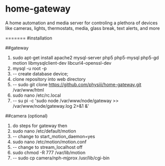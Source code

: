 # home-gateway
A home automation and media server for controling a plethora of devices like cameras, lights, thermostats, media, glass break, text alerts, and more

=======
#installation

##gateway
1. sudo apt-get install apache2 mysql-server php5 php5-mysql php5-gd motion libmysqlclient-dev libcurl4-openssl-dev
2. mysql -u root -p
3. -- create database device;
15. clone repository into web directory
16. -- sudo git clone https://github.com/physiii/home-gateway.git /var/www/html
13. sudo nano /etc/rc.local
14. -- su pi -c 'sudo node /var/www/node/gateway >> /var/www/node/gateway.log 2>&1 &'

##camera (optional)
1. do steps for gateway then
10. sudo nano /etc/default/motion
11. -- change to start_motion_daemon=yes
12. sudo nano /etc/motion/motion.conf
13. -- change to stream_localhost off
14. sudo chmod -R 777 /var/lib/motion
15. -- sudo cp camera/nph-mjprox /usr/lib/cgi-bin
